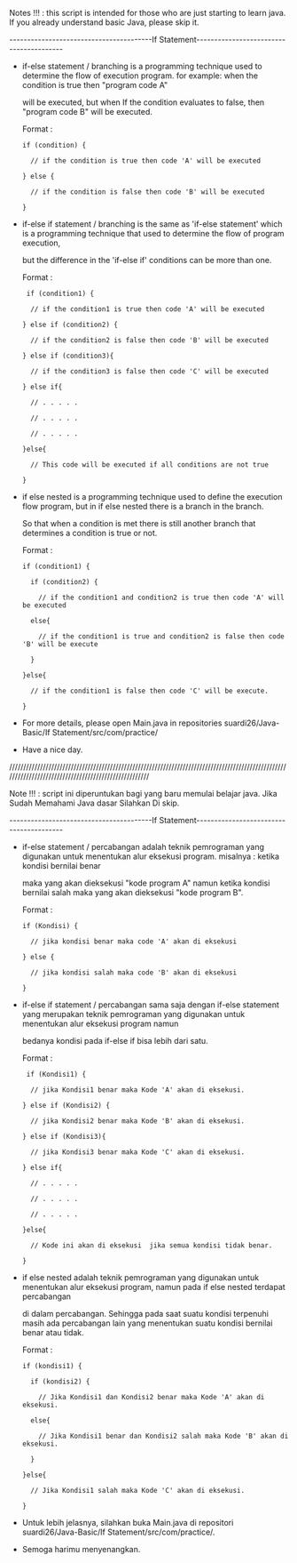 Notes !!! : this script is intended for those who are just starting to learn java. If you already understand basic Java, please skip it.

----------------------------------------If Statement----------------------------------------

- if-else statement / branching is a programming technique used to determine the flow of execution program. for example: when the condition is true then "program code A" 

  will be executed, but when If the condition evaluates to false, then "program code B" will be executed.

  Format : 
  
      if (condition) {

        // if the condition is true then code 'A' will be executed

      } else {

        // if the condition is false then code 'B' will be executed

      }
    
- if-else if statement / branching is the same as 'if-else statement' which is a programming technique that used to determine the flow of program execution, 

  but the difference in the 'if-else if' conditions can be more than one.
  
  Format :
  
       if (condition1) {

        // if the condition1 is true then code 'A' will be executed

      } else if (condition2) {

        // if the condition2 is false then code 'B' will be executed

      } else if (condition3){

        // if the condition3 is false then code 'C' will be executed

      } else if{

        // . . . . .

        // . . . . .

        // . . . . .

      }else{

        // This code will be executed if all conditions are not true

      }
    
- if else nested is a programming technique used to define the execution flow program, but in if else nested there is a branch in the branch.
  
  So that when a condition is met there is still another branch that determines a condition is true or not.
   
  Format :
    
      if (condition1) {

        if (condition2) {

          // if the condition1 and condition2 is true then code 'A' will be executed

        else{

          // if the condition1 is true and condition2 is false then code 'B' will be execute 

        }

      }else{

        // if the condition1 is false then code 'C' will be execute.

      }

- For more details, please open Main.java in repositories suardi26/Java-Basic/If Statement/src/com/practice/

- Have a nice day.

/////////////////////////////////////////////////////////////////////////////////////////////////////////////////////////////////////////////////////

Note !!! : script ini diperuntukan bagi yang baru memulai belajar java. Jika Sudah Memahami Java dasar Silahkan Di skip.

----------------------------------------If Statement----------------------------------------

- if-else statement / percabangan adalah teknik pemrograman yang digunakan untuk menentukan alur eksekusi program. misalnya : ketika kondisi bernilai benar 

  maka yang akan dieksekusi "kode program A" namun ketika kondisi bernilai salah maka yang akan dieksekusi "kode program B".
  
  Format : 
  
      if (Kondisi) {

        // jika kondisi benar maka code 'A' akan di eksekusi

      } else {

        // jika kondisi salah maka code 'B' akan di eksekusi

      }
    
- if-else if statement / percabangan sama saja dengan if-else statement yang merupakan teknik pemrograman yang digunakan untuk menentukan alur eksekusi program namun 

  bedanya kondisi pada if-else if bisa lebih dari satu.
  
  Format :
  
       if (Kondisi1) {

        // jika Kondisi1 benar maka Kode 'A' akan di eksekusi.

      } else if (Kondisi2) {

        // jika Kondisi2 benar maka Kode 'B' akan di eksekusi.

      } else if (Kondisi3){

        // jika Kondisi3 benar maka Kode 'C' akan di eksekusi.

      } else if{

        // . . . . .

        // . . . . .

        // . . . . .

      }else{

        // Kode ini akan di eksekusi  jika semua kondisi tidak benar.

      }
    
- if else nested adalah teknik pemrograman yang digunakan untuk menentukan alur eksekusi program, namun pada if else nested terdapat percabangan 

  di dalam percabangan. Sehingga pada saat suatu kondisi terpenuhi masih ada percabangan lain yang menentukan suatu kondisi bernilai benar atau tidak.
   
  Format :
    
      if (kondisi1) {

        if (kondisi2) {

          // Jika Kondisi1 dan Kondisi2 benar maka Kode 'A' akan di eksekusi.

        else{

          // Jika Kondisi1 benar dan Kondisi2 salah maka Kode 'B' akan di eksekusi.

        }

      }else{

        // Jika Kondisi1 salah maka Kode 'C' akan di eksekusi.

      }

- Untuk lebih jelasnya, silahkan buka Main.java di repositori suardi26/Java-Basic/If Statement/src/com/practice/.

- Semoga harimu menyenangkan.

